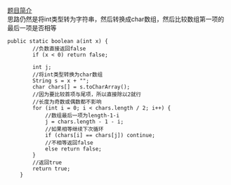 [题目简介](https://leetcode-cn.com/problems/palindrome-number/description/)  
思路仍然是将int类型转为字符串，然后转换成char数组，然后比较数组第一项的最后一项是否相等
```
public static boolean a(int x) {
        //负数直接返回false
        if (x < 0) return false;

        int j;
        //将int类型转换为char数组
        String s = x + "";
        char chars[] = s.toCharArray();
        //因为要比较首项与尾项，所以直接除以2就行
        //长度为奇数或偶数都不影响
        for (int i = 0; i < chars.length / 2; i++) {
            //数组最后一项为length-1-i
            j = chars.length - 1 - i;
            //如果相等继续下次循环
            if (chars[i] == chars[j]) continue;
            //不相等返回false
            else return false;
        }
        //返回true
        return true;
    }
```